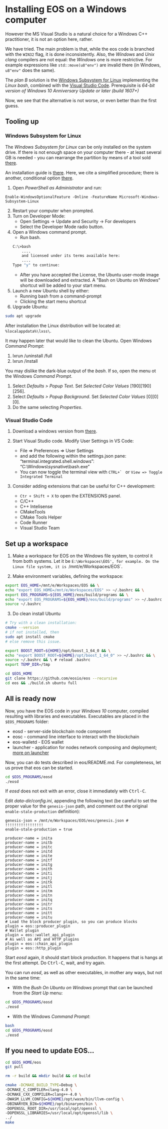 # Installing EOS on a Windows computer

However the MS Visual Studio is a natural choice for a Windows C++ practitioner, it is not an option here, rather. 

We have tried. The main problem is that, while the eos code is branched with the `WIN32` flag, it is done inconsistently. Also, the *Windows* and *Unix* *clang* compilers are not equal: the *Windows* one is more restrictive. For example expressions like  `std::move(u8"env")` are invalid there (in Windows, `u8"env"` does the same).

The *plan B* solution is the [Windows Subsystem for Linux](#https://msdn.microsoft.com/en-us/commandline/wsl/about) implementing the *Linux* *bash*, combined with the [Visual Studio Code](#https://code.visualstudio.com/). Prerequisite is *64-bit version of Windows 10 Anniversary Update or later (build 1607+)*

Now, we see that the alternative is not worse, or even better than the first guess.

## Tooling up

### Windows Subsystem for Linux
The *Windows Subsystem for Linux* can be only installed on the system drive. If there is not enough space on your computer there - at least several GB is needed - you can rearrange the partition by means of a tool sold [there](#https://www.partition-tool.com/).

An installation guide is [there](#https://msdn.microsoft.com/en-us/commandline/wsl/install_guide). Here, we cite a simplified procedure; there is another, conditional option [there](#https://msdn.microsoft.com/en-us/commandline/wsl/install_guide).
1. Open *PowerShell* *as Administrator* and run:
```
Enable-WindowsOptionalFeature -Online -FeatureName Microsoft-Windows-Subsystem-Linux
```
2. Restart your computer when prompted.
3. Turn on Developer Mode: 
    * Open Settings -> Update and Security -> For developers 
    * Select the Developer Mode radio button.
4. Open a Windows command prompt. 
    * Run bash. 
    ```bash
    C:\>bash
        ....
        and licensed under its terms available here:
        ....
    Type "y" to continue:
    ```
    * After you have accepted the License, the Ubuntu user-mode image will be downloaded and extracted. A "Bash on Ubuntu on Windows" shortcut will be added to your start menu.
5. Launch a new Ubuntu shell by either:
    * Running bash from a command-prompt
    * Clicking the start menu shortcut
6. Upgrade Ubuntu:
```bash
sudo apt upgrade
```
    
After installation the Linux distribution will be located at: `%localappdata%\lxss\`.

It may happen later that would like to clean the Ubuntu. Open Windows *Command Prompt*:
1. lxrun /uninstall /full
2. lxrun /install

You may dislike the dark-blue output of the *bash*. If so, open the menu ot the Windows *Command Prompt*.
1. Select *Defaults > Popup Text*. Set *Selected Color Values* \[190\]\[190\]\[256\].
2. Select *Defaults > Popup Background*. Set *Selected Color Values* \[0\]\[0\]\[0\].
3. Do the same selecting *Properties*. 

### Visual Studio Code
1. Download a windows version from [there](#https://code.visualstudio.com/Download).

2. Start Visual Studio code. Modify User Settings in VS Code:
    * File => Preferences => User Settings
    * and add the following within the settings.json pane:
“terminal.integrated.shell.windows”: “C:\\Windows\\sysnative\\bash.exe”
    * You can now toggle the terminal view with ``CTRL+` `` or `View => Toggle Integrated Terminal`
3. Consider adding extensions that can be useful for C++ development:
    * `Ctr + Shift + X` to open the EXTENSIONS panel.
    * C/C++
    * C++ Intelisense
    * CMakeTools
    * CMake Tools Helper
    * Code Runner
    * Visual Studio Team

## Set up a workspace

1. Make a workspace for EOS on the Windows file system, to control it from both systems. Let it be `E:\Workspaces\EOS', for example. On the Linux file system, it is `/mnt/e/Workspaces/EOS`.

2. Make environment variables, defining the workspace:

```bash
export EOS_HOME=/mnt/e/Workspaces/EOS && \
echo "export EOS_HOME=/mnt/e/Workspaces/EOS" >> ~/.bashrc && \
export EOS_PROGRAMS=${EOS_HOME}/eos/build/programs && \
echo "export EOS_PROGRAMS=${EOS_HOME}/eos/build/programs" >> ~/.bashrc && \
source ~/.bashrc
```

3. Do clean install Ubuntu

```bash
# Try with a clean installation:
cmake --version
# if not installed, then
sudo apt install cmake 
# else remove this issue.

export BOOST_ROOT=${HOME}/opt/boost_1_64_0 && \
echo "export BOOST_ROOT=${HOME}/opt/boost_1_64_0" >> ~/.bashrc && \
source ~/.bashrc && \ # reload .bashrc
export TEMP_DIR=/tmp

cd $EOS_HOME
git clone https://github.com/eosio/eos --recursive
cd eos && ./build.sh ubuntu full
```

## All is ready now

Now, you have the EOS code in your *Windows 10* computer, compiled resulting with  libraries and executables. Executables are placed in the `$EOS_PROGRAMS` folder:
* eosd - server-side blockchain node component
* eosc - command line interface to interact with the blockchain
* eos-walletd - EOS wallet
* launcher - application for nodes network composing and deployment; [more on launcher](https://github.com/EOSIO/eos/blob/master/testnet.md)

Now, you can do tests described in eos/README.md. For completeness, let us prove that eos can be started.

```bash 
cd $EOS_PROGRAMS/eosd
./eosd
```
If *eosd* does not exit with an error, close it immediately with <kbd>Ctrl-C</kbd>.

Edit *data-dir/config.ini*, appending the following text (be careful to set the proper value for the `genesis-json` path, and comment out the original `enable-stale-production` definition):

```
genesis-json = /mnt/e/Workspaces/EOS/eos/genesis.json # !!!!!!!!!!!!!!!!!
enable-stale-production = true

producer-name = inita
producer-name = initb
producer-name = initc
producer-name = initd
producer-name = inite
producer-name = initf
producer-name = initg
producer-name = inith
producer-name = initi
producer-name = initj
producer-name = initk
producer-name = initl
producer-name = initm
producer-name = initn
producer-name = initq
producer-name = initr
producer-name = inits
producer-name = initt
producer-name = initu
# Load the block producer plugin, so you can produce blocks
plugin = eos::producer_plugin
# Wallet plugin
plugin = eos::wallet_api_plugin
# As well as API and HTTP plugins
plugin = eos::chain_api_plugin
plugin = eos::http_plugin 
```
Start *eosd* again, it should start block production. It happens that is hangs at the first attempt. Do <kbd>Ctrl-C</kbd>, wait, and try again.

You can run *eosd*, as well as other executables, in mother any ways, but not in the same time:

* With the *Bush On Ubuntu on Windows* prompt that can be launched from the *Start Up* menu:
```bash
cd $EOS_PROGRAMS/eosd
./eosd
``` 
* With the Windows *Command Prompt*:
```bash
bash
cd $EOS_PROGRAMS/eosd
./eosd
```
## If you need to update EOS...

```bash
cd $EOS_HOME/eos
git pull

rm -r build && mkdir build && cd build

cmake -DCMAKE_BUILD_TYPE=Debug \
-DCMAKE_C_COMPILER=clang-4.0 \
-DCMAKE_CXX_COMPILER=clang++-4.0 \
-DWASM_LLVM_CONFIG=${HOME}/opt/wasm/bin/llvm-config \
-DBINARYEN_BIN=${HOME}/opt/binaryen/bin \
-DOPENSSL_ROOT_DIR=/usr/local/opt/openssl \
-DOPENSSL_LIBRARIES=/usr/local/opt/openssl/lib \
../
make
```